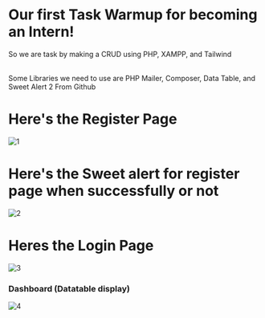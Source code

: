 # Our first Task Warmup for becoming an Intern!
<p>So we are task by making a CRUD using PHP, XAMPP, and Tailwind</p>
<p><br>Some Libraries we need to use are PHP Mailer, Composer, Data Table, and Sweet Alert 2 From Github</p>

<h1>Here's the Register Page</h1>




![1](https://github.com/user-attachments/assets/ad3663ad-ad0a-4d48-980f-0d8319f8a8d7)


<h1>Here's the Sweet alert for register page when successfully or not</h1>

![2](https://github.com/user-attachments/assets/01061563-02ce-475d-84ae-f5c9f7c1d280)


<h1>Heres the Login Page</h1>


![3](https://github.com/user-attachments/assets/40f7fdce-1ec6-434a-940d-318eb1449b40)


<h3>Dashboard (Datatable display)</h3>

![4](https://github.com/user-attachments/assets/74eb6647-1321-439f-a019-a06879f5f40e)
